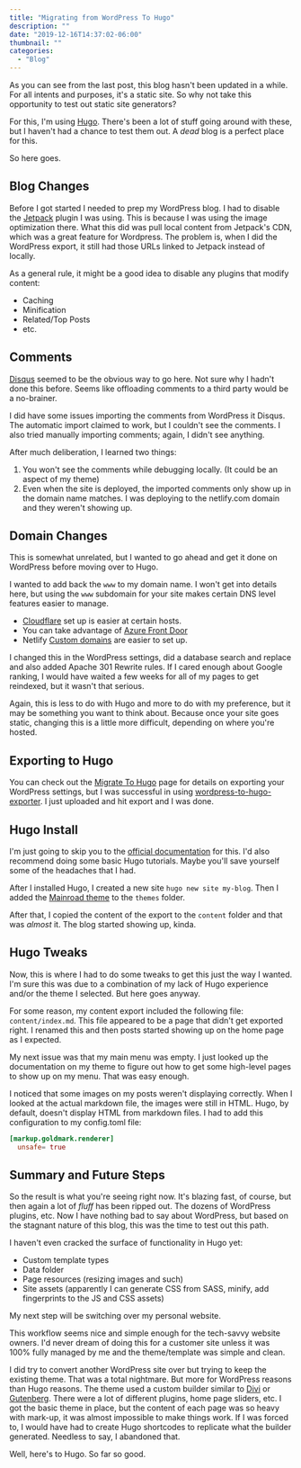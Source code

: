 ```yaml
---
title: "Migrating from WordPress To Hugo"
description: ""
date: "2019-12-16T14:37:02-06:00"
thumbnail: ""
categories:
  - "Blog"
---
```


As you can see from the last post, this blog hasn't been updated in a while. For all intents and purposes, it's a static site.
So why not take this opportunity to test out static site generators?

For this, I'm using [Hugo](https://gohugo.io/). There's been a lot of stuff going around with these, but I haven't had a chance to test them out.
A _dead_ blog is a perfect place for this.

So here goes.

## Blog Changes
Before I got started I needed to prep my WordPress blog. I had to disable the [Jetpack](https://jetpack.com/) plugin I was using. This is because I was using the image optimization there. What this did was pull local content from Jetpack's CDN, which was a great feature for Wordpress. The problem is, when I did the WordPress export, it still had those URLs linked to Jetpack instead of locally.

As a general rule, it might be a good idea to disable any plugins that modify content:
- Caching
- Minification
- Related/Top Posts
- etc.

## Comments
[Disqus](https://disqus.com) seemed to be the obvious way to go here. Not sure why I hadn't done this before. Seems like offloading comments to a third party would be a no-brainer.

I did have some issues importing the comments from WordPress it Disqus. The automatic import claimed to work, but I couldn't see the comments. I also tried manually importing comments; again, I didn't see anything.

After much deliberation, I learned two things:
1. You won't see the comments while debugging locally. (It could be an aspect of my theme)
2. Even when the site is deployed, the imported comments only show up in the domain name matches. I was deploying to the netlify.com domain and they weren't showing up.

## Domain Changes
This is somewhat unrelated, but I wanted to go ahead and get it done on WordPress before moving over to Hugo.

I wanted to add back the `www` to my domain name. I won't get into details here, but using the `www` subdomain for your site makes certain DNS level features easier to manage.
- [Cloudflare](https://www.cloudflare.com/) set up is easier at certain hosts.
- You can take advantage of [Azure Front Door](https://docs.microsoft.com/en-us/azure/frontdoor/front-door-overview)
- Netlify [Custom domains](https://docs.netlify.com/domains-https/custom-domains/) are easier to set up.

I changed this in the WordPress settings, did a database search and replace and also added Apache 301 Rewrite rules. If I cared enough about Google ranking, I would have waited a few weeks for all of my pages to get reindexed, but it wasn't that serious.

Again, this is less to do with Hugo and more to do with my preference, but it may be something you want to think about. Because once your site goes static, changing this is a little more difficult, depending on where you're hosted.

## Exporting to Hugo
You can check out the [Migrate To Hugo](https://gohugo.io/tools/migrations/#wordpress) page for details on exporting your WordPress settings, but I was successful in using [wordpress-to-hugo-exporter](https://github.com/SchumacherFM/wordpress-to-hugo-exporter). I just uploaded and hit export and I was done.

## Hugo Install
I'm just going to skip you to the [official documentation](https://gohugo.io/getting-started/installing/) for this. I'd also recommend doing some basic Hugo tutorials. Maybe you'll save yourself some of the headaches that I had.

After I installed Hugo, I created a new site `hugo new site my-blog`. Then I added the [Mainroad theme](https://themes.gohugo.io/mainroad/) to the `themes` folder.

After that, I copied the content of the export to the `content` folder and that was _almost_ it. The blog started showing up, kinda.

## Hugo Tweaks
Now, this is where I had to do some tweaks to get this just the way I wanted. I'm sure this was due to a combination of my lack of Hugo experience and/or the theme I selected. But here goes anyway.

For some reason, my content export included the following file: `content/index.md`. This file appeared to be a page that didn't get exported right. I renamed this and then posts started showing up on the home page as I expected.

My next issue was that my main menu was empty. I just looked up the documentation on my theme to figure out how to get some high-level pages to show up on my menu. That was easy enough.

I noticed that some images on my posts weren't displaying correctly. When I looked at the actual markdown file, the images were still in HTML. Hugo, by default, doesn't display HTML from markdown files. I had to add this configuration to my config.toml file:

```toml
[markup.goldmark.renderer]
  unsafe= true
```
## Summary and Future Steps
So the result is what you're seeing right now. It's blazing fast, of course, but then again a lot of _fluff_ has been ripped out. The dozens of WordPress plugins, etc.
Now I have nothing bad to say about WordPress, but based on the stagnant nature of this blog, this was the time to test out this path.

I haven't even cracked the surface of functionality in Hugo yet:
- Custom template types
- Data folder
- Page resources (resizing images and such)
- Site assets (apparently I can generate CSS from SASS, minify, add fingerprints to the JS and CSS assets)

My next step will be switching over my personal website.

This workflow seems nice and simple enough for the tech-savvy website owners.
I'd never dream of doing this for a customer site unless it was 100% fully managed by me and the theme/template was simple and clean.

I did try to convert another WordPress site over but trying to keep the existing theme. That was a total nightmare. But more for WordPress reasons than Hugo reasons.
The theme used a custom builder similar to [Divi](https://www.elegantthemes.com/gallery/divi/) or [Gutenberg](https://wordpress.org/gutenberg/).
There were a lot of different plugins, home page sliders, etc. I got the basic theme in place, but the content of each page was so heavy with mark-up, it was almost impossible to make things work.
If I was forced to, I would have had to create Hugo shortcodes to replicate what the builder generated. Needless to say, I abandoned that.

Well, here's to Hugo. So far so good.